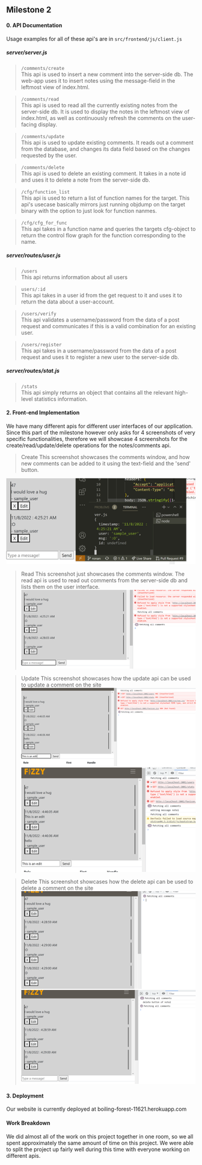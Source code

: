## Milestone 2

#### 0. API Documentation 

Usage examples for all of these api's are in `src/frontend/js/client.js`

##### server/server.js
> `/comments/create`  
This api is used to insert a new comment into the server-side db. The web-app uses it to insert 
notes using the message-field in the leftmost view of index.html.

> `/comments/read`  
This api is used to read all the currently existing notes from the server-side db. It is used to
display the notes in the leftmost view of index.html, as well as continuously refresh the comments
on the user-facing display.

> `/comments/update`  
This api is used to update existing comments. It reads out a comment from the database, and changes
its data field based on the changes requested by the user.

> `/comments/delete`  
This api is used to delete an existing comment. It takes in a note id and uses it to delete a note 
from the server-side db.

> `/cfg/function_list`  
This api is used to return a list of function names for the target. This api's usecase basically
mirrors just running objdump on the target binary with the option to just look for function nanmes.

> `/cfg/cfg_for_func`  
This api takes in a function name and queries the targets cfg-object to return the control flow
graph for the function corresponding to the name.

##### server/routes/user.js  
> `/users`  
This api returns information about all users

> `users/:id`  
This api takes in a user id from the get request to it and uses it to return the data about a
user-account. 

> `/users/verify`  
This api validates a username/password from the data of a post request and communicates if this is 
a valid combination for an existing user.

> `/users/register`  
This api takes in a username/password from the data of a post request and uses it to register a new
user to the server-side db.

##### server/routes/stat.js  
> `/stats`  
This api simply returns an object that contains all the relevant high-level statistics information.


#### 2. Front-end Implementation

We have many different apis for different user interfaces of our application. Since this part of the
milestone however only asks for 4 screenshots of very specific functionalities, therefore we will
showcase 4 screenshots for the create/read/update/delete operations for the notes/comments api.

> Create
This screenshot showcases the comments window, and how new comments can be added to it using the
text-field and the 'send' button.

![](../imgs/notes_create.PNG)

> Read
This screenshot just showcases the comments window. The read api is used to read out comments from
the server-side db and lists them on the user interface.
![](../imgs/notes_read.PNG)

> Update
This screenshot showcases how the update api can be used to update a comment on the site
![](../imgs/notes_edit1.PNG)
![](../imgs/notes_edit2.PNG)

> Delete
This screenshot showcases how the delete api can be used to delete a comment on the site
![notes_delete](../imgs/notes_delete1.PNG)
![notes_delete](../imgs/notes_delete2.PNG)


#### 3. Deployment
Our website is currently deployed at boiling-forest-11621.herokuapp.com

#### Work Breakdown
We did almost all of the work on this project together in one room, so we all spent approximately
the same amount of time on this project. We were able to split the project up fairly well during
this time with everyone working on different apis. 

